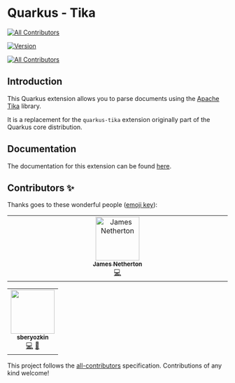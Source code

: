 # Quarkus - Tika
<!-- ALL-CONTRIBUTORS-BADGE:START - Do not remove or modify this section -->
[![All Contributors](https://img.shields.io/badge/all_contributors-1-orange.svg?style=flat-square)](#contributors-)
<!-- ALL-CONTRIBUTORS-BADGE:END -->

[![Version](https://img.shields.io/maven-central/v/io.quarkiverse.tika/quarkus-tika?logo=apache-maven&style=for-the-badge)](https://search.maven.org/artifact/io.quarkiverse.tika/quarkus-tika)
<!-- ALL-CONTRIBUTORS-BADGE:START - Do not remove or modify this section -->
[![All Contributors](https://img.shields.io/badge/all_contributors-1-orange.svg?style=for-the-badge)](#contributors-)
<!-- ALL-CONTRIBUTORS-BADGE:END -->

## Introduction

This Quarkus extension allows you to parse documents using the [Apache Tika](https://tika.apache.org) library.

It is a replacement for the `quarkus-tika` extension originally part of the Quarkus core distribution.

## Documentation

The documentation for this extension can be found [here](https://quarkiverse.github.io/quarkiverse-docs/quarkus-tika/dev/index.html).

## Contributors ✨

Thanks goes to these wonderful people ([emoji key](https://allcontributors.org/docs/en/emoji-key)):
<!-- ALL-CONTRIBUTORS-LIST:START - Do not remove or modify this section -->
<!-- prettier-ignore-start -->
<!-- markdownlint-disable -->
<table>
  <tbody>
    <tr>
      <td align="center" valign="top" width="14.28%"><a href="https://jamesnetherton.github.io/"><img src="https://avatars.githubusercontent.com/u/4721408?v=4?s=100" width="100px;" alt="James Netherton"/><br /><sub><b>James Netherton</b></sub></a><br /><a href="https://github.com/quarkiverse/quarkus-tika/commits?author=jamesnetherton" title="Code">💻</a></td>
    </tr>
  </tbody>
</table>

<!-- markdownlint-restore -->
<!-- prettier-ignore-end -->

<!-- ALL-CONTRIBUTORS-LIST:END -->

<!-- ALL-CONTRIBUTORS-LIST:START - Do not remove or modify this section -->
<!-- prettier-ignore-start -->
<!-- markdownlint-disable -->
<table>
  <tr>
    <td align="center"><a href="https://github.com/sberyozkin"><img src="https://avatars.githubusercontent.com/u/467639?v=4?s=100" width="100px;" alt=""/><br /><sub><b>sberyozkin</b></sub></a><br /><a href="https://github.com/quarkiverse/quarkus-tika/commits?author=sberyozkin" title="Code">💻</a> <a href="#maintenance-sberyozkin" title="Maintenance">🚧</a></td>
  </tr>
</table>

<!-- markdownlint-restore -->
<!-- prettier-ignore-end -->

<!-- ALL-CONTRIBUTORS-LIST:END -->

This project follows the [all-contributors](https://github.com/all-contributors/all-contributors) specification. Contributions of any kind welcome!
